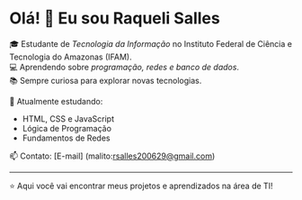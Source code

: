 # Olá! 👋 Eu sou Raqueli Salles

🎓 Estudante de *Tecnologia da Informação* no Instituto Federal de Ciência e Tecnologia do Amazonas (IFAM).  
💻 Aprendendo sobre *programação, redes e banco de dados*.  
📚 Sempre curiosa para explorar novas tecnologias.  

🌱 Atualmente estudando:  
- HTML, CSS e JavaScript  
- Lógica de Programação  
- Fundamentos de Redes  

📫 Contato: [E-mail] (malito:rsalles200629@gmail.com) 

---
⭐ Aqui você vai encontrar meus projetos e aprendizados na área de TI!
